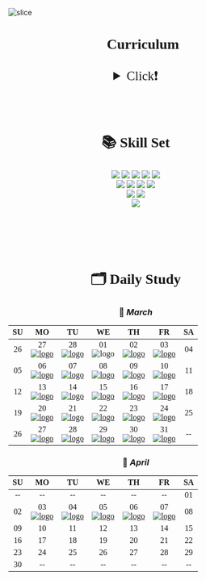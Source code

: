 ![slice](https://capsule-render.vercel.app/api?type=slice&color=F9E000&height=200&text=DKteckin&fontAlign=70&rotate=13&fontAlignY=25&desc=MSA Full Stack Education&descAlign=70.&descAlignY=44)

# <p style= "font-family:NanumSqyare;" align= "center"> 👀 Curriculum </p>

<details>
<summary style= "font-family:NanumSqyare; font-size: 25px;text-align:center;" align= "center"> Click❗ </summary>

<div>

  - [x] 프로그래밍 기초
  - [x] JAVA
  - [x] DB 와 SQL
  - [x] JDBC
  - [ ] Web Client - HTML5,CSS3, javaScript(ES6)
  - [ ] MVC 기반의 Servelet&JSP 
  - [ ] **게시판 구현 학습** Spring FW(DI, MVC, Restful API, JdbcTemplate)
  - [ ] 📍1차 미니 프로젝트 (4.26 ~ 5.2)  
  - [ ] JPA
  - [ ] Spring Boot
  - [ ] Vue.js & Node.js
  - [ ] 📍2차 미니 프로젝트 (5.17 ~ 5.25)
  - [ ] Docker를 활용한 컨테이너 기반 웹 어플리케이션 구현
  - [ ] Cloude 기반 운영 환경 - 쿠버네이트
  - [ ] 📍최종 프로젝트 (6.19 ~ 7.26)
  
</div>
</details>

</br></br>

# <p align="center" style= "font-family:NanumSqyare;"> 📚 Skill Set </p>
<div align= "center"> 
<img src="https://img.shields.io/badge/Java-007396?style=for-the-badge&logo=OpenJDK&logoColor=white"/> 
<img src="https://img.shields.io/badge/Spring-6DB33F?style=for-the-badge&logo=Spring&logoColor=white">
<img src="https://img.shields.io/badge/jpa-FF500A?style=for-the-badge&logo=java&logoColor=white">
<img src="https://img.shields.io/badge/thymeleaf-005F0F?style=for-the-badge&logo=thymeleaf&logoColor=white"> 
<img src="https://img.shields.io/badge/Spring Security-6DB33F?style=for-the-badge&logo=SpringSecurity&logoColor=white"> 
</br>
<img src="https://img.shields.io/badge/JavaScript-F7DF1E?style=flat-square&logo=javascript&logoColor=black"/>
<img src="https://img.shields.io/badge/HTML5-E34F26?style=flat-square&logo=html5&logoColor=white"/>
<img src="https://img.shields.io/badge/CSS3-1572B6?style=flat-square&logo=css3&logoColor=white"/>
<img src="https://img.shields.io/badge/Vue.js-4FC08D?style=flat-square&logo=Vue.js&logoColor=white"/>
</br>
<img src="https://img.shields.io/badge/MySQL-4479A1?style=for-the-badge&logo=MySQL&logoColor=white">
<img src="https://img.shields.io/badge/MongoDB-47A248?style=for-the-badge&logo=MongoDB&logoColor=white">
</br>
<img src="https://img.shields.io/badge/IntelliJ IDEA-000000?style=for-the-badge&logo=IntelliJIDEA&logoColor=white">



</div>
 
</br></br>
</br></br>

#  <P style= "font-family:NanumSqyare;"  align= "center"> 🗂 Daily Study </P>

### <P align= "center"  markdown="1" >  📅 *March*  </P> 

<div align="center" style= "font-family:NanumSqyare; font-size: 25px;">

|SU|MO|TU|WE|TH|FR|SA|
|:-:|:-:|:-:|:-:|:-:|:-:|:-:|
|26 |27</br> [![logo](https://img.shields.io/badge/day1-FFACAC?style=?style=flat&logoColor=white)](https://github.com/juhee99/Msa-Dkteckin-fullstack/blob/main/TIL/Week01/2023-02-27%20Linux.md)|28</br> [![logo](https://img.shields.io/badge/day2-FFBFA9?style=?style=flat&logoColor=white)](https://github.com/juhee99/Msa-Dkteckin-fullstack/blob/main/TIL/Week01/2023-02-28%20Network_Web.md)|01 </br> ![logo](https://img.shields.io/badge/holiday-F9F9F9?style=?style=flat&logoColor=white) |02</br> [![logo](https://img.shields.io/badge/day3-E9EDC9?style=?style=flat&logoColor=white)](https://github.com/juhee99/Msa-Dkteckin-fullstack/blob/main/TIL/Week01/2023-03-02%20DataBase.md)|03</br> [![logo](https://img.shields.io/badge/day4-9ED2C6?style=?style=flat&logoColor=white)](https://github.com/juhee99/Msa-Dkteckin-fullstack/blob/main/TIL/Week01/2023-03-03%20Git%20%26%20GitHub.md)|04|
|05|06</br> [![logo](https://img.shields.io/badge/day5-FFACAC?style=?style=flat&logoColor=white)](https://github.com/juhee99/Msa-Dkteckin-fullstack/blob/main/TIL/Week02/2023-03-06%20JAVA.md)|07 </br> [![logo](https://img.shields.io/badge/day6-FFBFA9?style=?style=flat&logoColor=white)](https://github.com/juhee99/Msa-Dkteckin-fullstack/blob/main/TIL/Week02/2023-03-07%20Operator.md)|08 </br> [![logo](https://img.shields.io/badge/day7-FFEBB4?style=?style=flat&logoColor=white)](https://github.com/juhee99/Msa-Dkteckin-fullstack/blob/main/TIL/Week02/2023-03-08%20loop.md)|09 </br> [![logo](https://img.shields.io/badge/day7-E9EDC9?style=?style=flat&logoColor=white)](https://github.com/juhee99/Msa-Dkteckin-fullstack/blob/main/TIL/Week02/2023-03-10%20Array.md) |10</br> [![logo](https://img.shields.io/badge/day9-9ED2C6?style=?style=flat&logoColor=white)](https://github.com/juhee99/Msa-Dkteckin-fullstack/blob/main/TIL/Week02/2023-03-10%20Method.md)|11|
|12|13</br> [![logo](https://img.shields.io/badge/day10-FFACAC?style=?style=flat&logoColor=white)](https://github.com/juhee99/Msa-Dkteckin-fullstack/blob/main/TIL/Week03/2023-03-13%20OOP.md)|14</br> [![logo](https://img.shields.io/badge/day11-FFBFA9?style=?style=flat&logoColor=white)](https://github.com/juhee99/Msa-Dkteckin-fullstack/blob/main/TIL/Week03/2023-03-14%20Inheritance.md)|15</br> [![logo](https://img.shields.io/badge/day12-FFEBB4?style=?style=flat&logoColor=white)](https://github.com/juhee99/Msa-Dkteckin-fullstack/blob/main/TIL/Week03/2023-03-14%20Inheritance.md)|16</br> [![logo](https://img.shields.io/badge/day13-E9EDC9?style=?style=flat&logoColor=white)](https://github.com/juhee99/Msa-Dkteckin-fullstack/blob/main/TIL/Week03/2023-03-16%20Interface.md)|17</br> [![logo](https://img.shields.io/badge/day14-9ED2C6?style=?style=flat&logoColor=white)](https://github.com/juhee99/Msa-Dkteckin-fullstack/blob/main/TIL/Week03/2023-03-16%20Interface.md)|18|
|19|20</br> [![logo](https://img.shields.io/badge/day15-FFACAC?style=?style=flat&logoColor=white)](https://github.com/juhee99/Msa-Dkteckin-fullstack/blob/main/TIL/Week04/2023-03-20%20Generic%2CAPI.md)|21 </br> [![logo](https://img.shields.io/badge/day16-FFBFA9?style=?style=flat&logoColor=white)](https://github.com/juhee99/Msa-Dkteckin-fullstack/blob/main/TIL/Week04/2023-03-21%20API.md)|22</br> [![logo](https://img.shields.io/badge/day17-FFEBB4?style=?style=flat&logoColor=white)](https://github.com/juhee99/Msa-Dkteckin-fullstack/blob/main/TIL/Week04/2023-03-22%20Serialzation.md)|23</br> [![logo](https://img.shields.io/badge/day18-E9EDC9?style=?style=flat&logoColor=white)](https://github.com/juhee99/Msa-Dkteckin-fullstack/blob/main/TIL/Week04/2023-03-23%20inner%20class%2C%20JDBC.md)|24</br> [![logo](https://img.shields.io/badge/day19-9ED2C6?style=?style=flat&logoColor=white)](https://github.com/juhee99/Msa-Dkteckin-fullstack/blob/main/TIL/Week04/2023-03-24%20JDBC2.md)|25|
|26|27</br> [![logo](https://img.shields.io/badge/day20-FFACAC?style=?style=flat&logoColor=white)](https://github.com/juhee99/Msa-Dkteckin-fullstack/blob/main/TIL/Week05/2023-03-27%20MVC.md)|28</br> [![logo](https://img.shields.io/badge/day21-FFBFA9?style=?style=flat&logoColor=white)](https://github.com/juhee99/Msa-Dkteckin-fullstack/blob/main/TIL/Week05/2023-03-28%20Thread%2Clambda.md)|29</br> [![logo](https://img.shields.io/badge/day22-FFEBB4?style=?style=flat&logoColor=white)](https://github.com/juhee99/Msa-Dkteckin-fullstack/blob/main/TIL/Week05/2023-03-29%20Stream.md)|30</br> [![logo](https://img.shields.io/badge/day23-E9EDC9?style=?style=flat&logoColor=white)](https://github.com/juhee99/Msa-Dkteckin-fullstack/blob/main/TIL/Week05/2023-03-30%20Web%20Client.md)|31</br> [![logo](https://img.shields.io/badge/day24-9ED2C6?style=?style=flat&logoColor=white)](https://github.com/juhee99/Msa-Dkteckin-fullstack/tree/main/TIL/Week05)|--|


</div>

### <P align= "center"  markdown="1" >  🌸 *April*  </P> 

<div align="center" style= "font-family:NanumSqyare; font-size: 25px;">

|SU|MO|TU|WE|TH|FR|SA|
|:-:|:-:|:-:|:-:|:-:|:-:|:-:|
|--|--|--|--|--|--|01|
|02|03</br> [![logo](https://img.shields.io/badge/day25-FFACAC?style=?style=flat&logoColor=white)](https://github.com/juhee99/Msa-Dkteckin-fullstack/blob/main/TIL/Week06/2023-04-03%20JavaScript.md)|04</br> [![logo](https://img.shields.io/badge/day26-FFBFA9?style=?style=flat&logoColor=white)](https://github.com/juhee99/Msa-Dkteckin-fullstack/blob/main/TIL/Week06/2023-04-04%20function%2CArray.md)|05</br> [![logo](https://img.shields.io/badge/day27-FFEBB4?style=?style=flat&logoColor=white)](https://github.com/juhee99/Msa-Dkteckin-fullstack/blob/main/TIL/Week06/2023-04-05%20Object.md)|06</br> [![logo](https://img.shields.io/badge/day28-E9EDC9?style=?style=flat&logoColor=white)](https://github.com/juhee99/Msa-Dkteckin-fullstack/blob/main/TIL/Week06/2023-04-06%20EventModel.md)|07</br> [![logo](https://img.shields.io/badge/day29-9ED2C6?style=?style=flat&logoColor=white)](https://github.com/juhee99/Msa-Dkteckin-fullstack/blob/main/TIL/Week06/2023-04-07%20JS%20API.md)|08|
|09|10|11|12|13|14|15|
|16|17|18|19|20|21|22|
|23|24|25|26|27|28|29|
|30|--|--|--|--|--|--|

</div>
